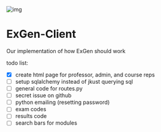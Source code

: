 ![img](https://www.exgen.xyz/exgen.png)
# ExGen-Client
Our implementation of how ExGen should work

todo list:
- [x] create html page for professor, admin, and course reps
-[ ] setup sqlalchemy instead of jkust querying sql
- [ ] general code for routes.py
- [ ] secret issue on github
- [ ] python emailing (resetting password)
- [ ] exam codes
- [ ] results code
- [ ] search bars for modules
